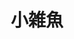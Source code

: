 ---
title: 小雑魚
description: 小雑魚~
lazyBanner : "/imglazy/blog/defaultbanner-lazy.webp"
banner : "/img/blog/defaultbanner.webp"
---